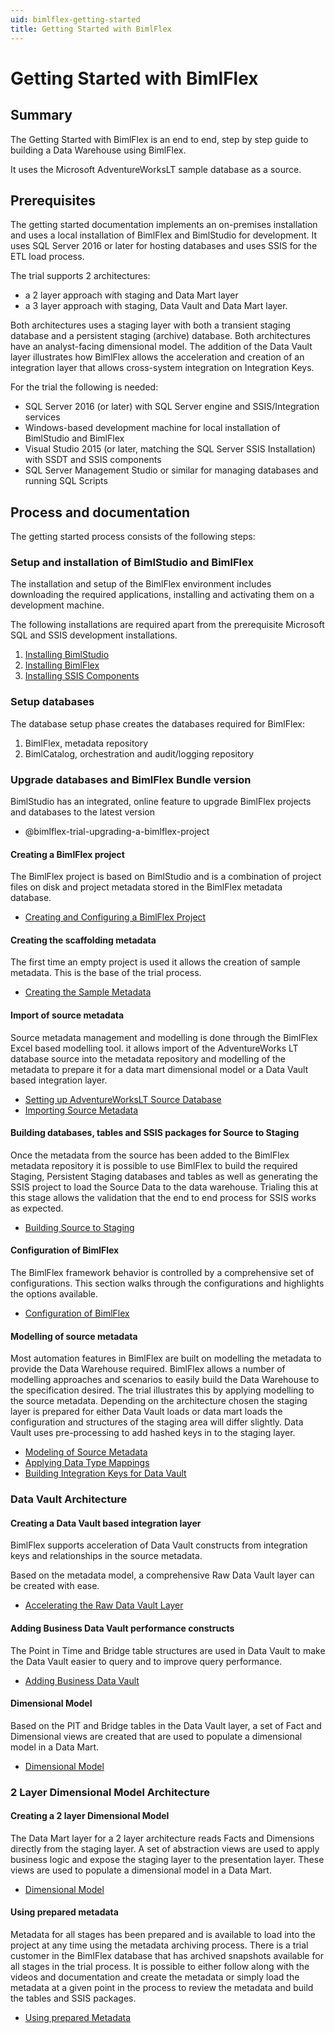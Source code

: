 ```yaml
---
uid: bimlflex-getting-started
title: Getting Started with BimlFlex
---
```

# Getting Started with BimlFlex

## Summary

The Getting Started with BimlFlex is an end to end, step by step guide to building a Data Warehouse using BimlFlex.

It uses the Microsoft AdventureWorksLT sample database as a source.

## Prerequisites

The getting started documentation implements an on-premises installation and uses a local installation of BimlFlex and BimlStudio for development. It uses SQL Server 2016 or later for hosting databases and uses SSIS for the ETL load process.

The trial supports 2 architectures:

* a 2 layer approach with staging and Data Mart layer
* a 3 layer approach with staging, Data Vault and Data Mart layer.

Both architectures uses a staging layer with both a transient staging database and a persistent staging (archive) database. Both architectures have an analyst-facing dimensional model. The addition of the Data Vault layer illustrates how BimlFlex allows the acceleration and creation of an integration layer that allows cross-system integration on Integration Keys.

For the trial the following is needed:

* SQL Server 2016 (or later) with SQL Server engine and SSIS/Integration services
* Windows-based development machine for local installation of BimlStudio and BimlFlex
* Visual Studio 2015 (or later, matching the SQL Server SSIS Installation) with SSDT and SSIS components
* SQL Server Management Studio or similar for managing databases and running SQL Scripts

## Process and documentation

The getting started process consists of the following steps:

### Setup and installation of BimlStudio and BimlFlex

The installation and setup of the BimlFlex environment includes downloading the required applications, installing and activating them on a development machine.

The following installations are required apart from the prerequisite Microsoft SQL and SSIS development installations.

1. [Installing BimlStudio](installing-bimlstudio.md)
1. [Installing BimlFlex](installing-bimlflex.md)
1. [Installing SSIS Components](installing-custom-SSIS-components.md)

### Setup databases

The database setup phase creates the databases required for BimlFlex:

1. BimlFlex, metadata repository
1. BimlCatalog, orchestration and audit/logging repository

### Upgrade databases and BimlFlex Bundle version

BimlStudio has an integrated, online feature to upgrade BimlFlex projects and databases to the latest version

* @bimlflex-trial-upgrading-a-bimlflex-project

#### Creating a BimlFlex project

The BimlFlex project is based on BimlStudio and is a combination of project files on disk and project metadata stored in the BimlFlex metadata database.

* [Creating and Configuring a BimlFlex Project](creating-and-configuring-a-bimlflex-project.md)

#### Creating the scaffolding metadata

The first time an empty project is used it allows the creation of sample metadata. This is the base of the trial process.

* [Creating the Sample Metadata](creating-the-scaffolding-metadata.md)

#### Import of source metadata

Source metadata management and modelling is done through the BimlFlex Excel based modelling tool. it allows import of the AdventureWorks LT database source into the metadata repository and modelling of the metadata to prepare it for a data mart dimensional model or a Data Vault based integration layer.

* [Setting up AdventureWorksLT Source Database](setting-up-adventureworkslt2012-source-database.md)
* [Importing Source Metadata](importing-source-metadata.md)

#### Building databases, tables and SSIS packages for Source to Staging

Once the metadata from the source has been added to the BimlFlex metadata repository it is possible to use BimlFlex to build the required Staging, Persistent Staging databases and tables as well as generating the SSIS project to load the Source Data to the data warehouse. Trialing this at this stage allows the validation that the end to end process for SSIS works as expected.

* [Building Source to Staging](building-databases-tables-and-SSIS-packages-for-source-to-staging.md)

#### Configuration of BimlFlex

The BimlFlex framework behavior is controlled by a comprehensive set of configurations. This section walks through the configurations and highlights the options available.

* [Configuration of BimlFlex](configurations-and-settings-in-bimlflex.md)

#### Modelling of source metadata

Most automation features in BimlFlex are built on modelling the metadata to provide the Data Warehouse required. BimlFlex allows a number of modelling approaches and scenarios to easily build the Data Warehouse to the specification desired. The trial illustrates this by applying modelling to the source metadata. Depending on the architecture chosen the staging layer is prepared for either Data Vault loads or data mart loads the configuration and structures of the staging area will differ slightly. Data Vault uses pre-processing to add hashed keys in to the staging layer.

* [Modeling of Source Metadata](modeling-of-source-metadata.md)
* [Applying Data Type Mappings](applying-data-type-mappings.md)
* [Building Integration Keys for Data Vault](building-integration-keys-for-data-vault.md)

### Data Vault Architecture

#### Creating a Data Vault based integration layer

BimlFlex supports acceleration of Data Vault constructs from integration keys and relationships in the source metadata.

Based on the metadata model, a comprehensive Raw Data Vault layer can be created with ease.

* [Accelerating the Raw Data Vault Layer](accelerating-the-raw-data-vault-layer.md)

#### Adding Business Data Vault performance constructs

The Point in Time and Bridge table structures are used in Data Vault to make the Data Vault easier to query and to improve query performance.

* [Adding Business Data Vault](adding-business-data-vault-performance-constructs.md)

#### Dimensional Model

Based on the PIT and Bridge tables in the Data Vault layer, a set of Fact and Dimensional views are created that are used to populate a dimensional model in a Data Mart.

* [Dimensional Model](dimensional-model.md)

### 2 Layer Dimensional Model Architecture

#### Creating a 2 layer Dimensional Model

The Data Mart layer for a 2 layer architecture reads Facts and Dimensions directly from the staging layer. A set of abstraction views are used to apply business logic and expose the staging layer to the presentation layer. These views are used to populate a dimensional model in a Data Mart.

* [Dimensional Model](dimensional-model.md)

#### Using prepared metadata

Metadata for all stages has been prepared and is available to load into the project at any time using the metadata archiving process. There is a trial customer in the BimlFlex database that has archived snapshots available for all stages in the trial process. It is possible to either follow along with the videos and documentation and create the metadata or simply load the metadata at a given point in the process to review the metadata and build the tables and SSIS packages.

* [Using prepared Metadata](using-prepared-trial-metadata.md)
